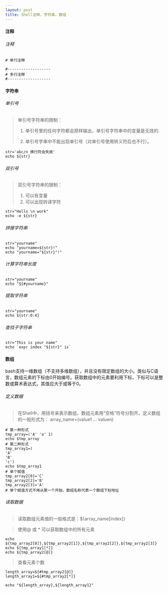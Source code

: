 ```yaml
---
layout: post
title: Shell注释、字符串、数组
---
```


#### 注释

###### 注释

	# 单行注释

	#-------------------
	# 多行注释
	#-------------------

#### 字符串

###### 单引号

> 单引号字符串的限制：
>
> 1. 单引号里的任何字符都会原样输出，单引号字符串中的变量是无效的.
> 
> 2. 单引号字串中不能出现单引号（对单引号使用转义符后也不行）。

    str='abc/n 换行符会失效'
    echo ${str}

###### 双引号

> 双引号字符串的限制：
>
> 1. 可以有变量
> 2. 可以出现转译字符

	str="Hello \n work"
	echo -e ${str}

###### 拼接字符串

	str="yourname"
	echo "yourname=${str}!"
	echo "yourname="${str}"!"

###### 计算字符串长度

	str="yourname"
	echo "${#yourname}"

###### 提取字符串

	str="yourname"
	echo ${str:0:4}

###### 查找子字符串

	str="This is your name"
	echo `expr index "${str}" is`

#### 数组

bash支持一维数组（不支持多维数组），并且没有限定数组的大小。类似与C语言，数组元素的下标由0开始编号。获取数组中的元素要利用下标，下标可以是整数或算术表达式，其值应大于或等于0。

###### 定义数据

> 在Shell中，用括号来表示数组，数组元素用“空格”符号分割开。定义数组的一般形式为：
    array_name=(value1 ... valuen)
	
	# 第一种形式
	tmp_array=('A' 'a' 1)
	echo $tmp_array
	# 第二种形式
	tmp_array1=(
	'A'
	'B'
	'c')
	echo $tmp_array1
	# 单个赋值
	tmp_array2[0]='C'
	tmp_array2[2]='B'
	tmp_array2[3]='A'
	# 单个赋值方式不用从第一个开始，数组名称代表一个数组下标地址

###### 读取数据

> 读取数组元素值的一般格式是：${array_name[index]} 

> 使用@ 或 * 可以获取数组中的所有元素

	echo ${tmp_array2[0]},${tmp_array2[1]},${tmp_array2[2]},${tmp_array2[3]}
	echo ${tmp_array1[*]}
	echo ${tmp_array2[@]}

> 查看元素个数

	length_array=${#tmp_array2[@]}
	length_array1=${#tmp_array2[*]}
	
	echo "${length_array},${length_array1}"